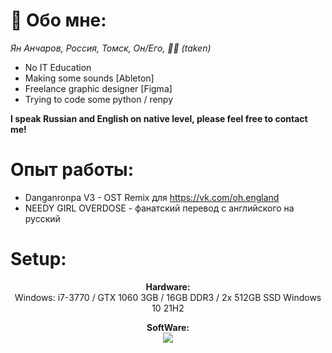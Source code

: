 # 👀 Обо мне:

<i>Ян Анчаров, Россия, Томск,
Он/Его, 🏳️‍🌈 (taken)</i>
- No IT Education
- Making some sounds [Ableton]
- Freelance graphic designer [Figma]
- Trying to code some python / renpy 

<b>I speak Russian and English on native level, please feel free to contact me!</b>

# Опыт работы:
- Danganronpa V3 - OST Remix для https://vk.com/oh.england
- NEEDY GIRL OVERDOSE - фанатский перевод с английского на русский

# Setup:
<p align="center"><b>Hardware:</b> 
  <br>Windows: i7-3770 / GTX 1060 3GB / 16GB DDR3 / 2x 512GB SSD Windows 10 21H2</p>

<p align="center">
    <b>SoftWare:</b><br>
        <img src="https://skillicons.dev/icons?i=visualstudio,figma,ps,ableton"/>
    <br>
